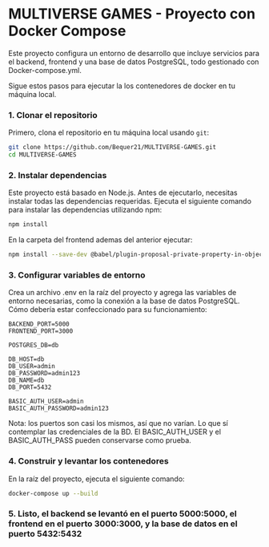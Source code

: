 # MULTIVERSE GAMES - Proyecto con Docker Compose

Este proyecto configura un entorno de desarrollo que incluye servicios para el backend, frontend y una base de datos PostgreSQL, todo gestionado con Docker-compose.yml.  

Sigue estos pasos para ejecutar la los contenedores de docker en tu máquina local.

### 1. Clonar el repositorio

Primero, clona el repositorio en tu máquina local usando `git`:

```bash
git clone https://github.com/Bequer21/MULTIVERSE-GAMES.git
cd MULTIVERSE-GAMES
```

### 2. Instalar dependencias

Este proyecto está basado en Node.js. Antes de ejecutarlo, necesitas instalar todas las dependencias requeridas. Ejecuta el siguiente comando para instalar las dependencias utilizando npm:

```bash
npm install
```

En la carpeta del frontend ademas del anterior ejecutar:
```bash
npm install --save-dev @babel/plugin-proposal-private-property-in-object
```

### 3. Configurar variables de entorno

Crea un archivo .env en la raíz del proyecto y agrega las variables de entorno necesarias, como la conexión a la base de datos PostgreSQL. Cómo debería estar confeccionado para su funcionamiento:

```env
BACKEND_PORT=5000
FRONTEND_PORT=3000

POSTGRES_DB=db

DB_HOST=db
DB_USER=admin
DB_PASSWORD=admin123
DB_NAME=db
DB_PORT=5432

BASIC_AUTH_USER=admin
BASIC_AUTH_PASSWORD=admin123
```
Nota: los puertos son casi los mismos, así que no varían. Lo que sí contemplar las credenciales de la BD. El BASIC_AUTH_USER y el BASIC_AUTH_PASS pueden conservarse como prueba.

### 4. Construir y levantar los contenedores
   En la raíz del proyecto, ejecuta el siguiente comando:
   ```bash
   docker-compose up --build
```

### 5. Listo, el backend se levantó en el puerto 5000:5000, el frontend en el puerto 3000:3000, y la base de datos en el puerto 5432:5432